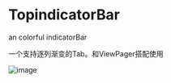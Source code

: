 # TopindicatorBar
an colorful indicatorBar

一个支持逐列渐变的Tab。和ViewPager搭配使用

![image](https://github.com/weiyixiong/Topindicator/master/topindicatorBar.gif ) 
